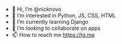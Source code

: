 - 👋 Hi, I’m @nicknovo
- 👀 I’m interested in Python, JS, CSS, HTML
- 🌱 I’m currently learning Django
- 💞️ I’m looking to collaborate on apps
- 📫 How to reach me https://tg.me
